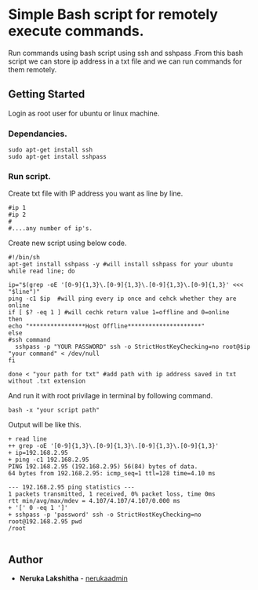 # Simple Bash script for remotely execute commands.

Run commands using bash script using ssh and sshpass .From this bash script we can store ip address in a txt file and we can run commands for them remotely.



## Getting Started
Login as root user for ubuntu or linux machine.

### Dependancies.


```
sudo apt-get install ssh 
sudo apt-get install sshpass
```

### Run script.

Create txt file with IP address you want as line by line.
```
#ip 1
#ip 2
#
#....any number of ip's.

```
Create new script using below code.


```
#!/bin/sh
apt-get install sshpass -y #will install sshpass for your ubuntu
while read line; do

ip="$(grep -oE '[0-9]{1,3}\.[0-9]{1,3}\.[0-9]{1,3}\.[0-9]{1,3}' <<< "$line")"
ping -c1 $ip  #will ping every ip once and cehck whether they are  online
if [ $? -eq 1 ] #will cechk return value 1=offline and 0=online
then
echo "****************Host Offline*********************"
else
#ssh command
  sshpass -p "YOUR PASSWORD" ssh -o StrictHostKeyChecking=no root@$ip "your command" < /dev/null
fi

done < "your path for txt" #add path with ip address saved in txt without .txt extension
```


And run it with root privilage in terminal by following command.

```
bash -x "your script path"
```

Output will be like this.

```
+ read line
++ grep -oE '[0-9]{1,3}\.[0-9]{1,3}\.[0-9]{1,3}\.[0-9]{1,3}'
+ ip=192.168.2.95
+ ping -c1 192.168.2.95
PING 192.168.2.95 (192.168.2.95) 56(84) bytes of data.
64 bytes from 192.168.2.95: icmp_seq=1 ttl=128 time=4.10 ms

--- 192.168.2.95 ping statistics ---
1 packets transmitted, 1 received, 0% packet loss, time 0ms
rtt min/avg/max/mdev = 4.107/4.107/4.107/0.000 ms
+ '[' 0 -eq 1 ']'
+ sshpass -p 'password' ssh -o StrictHostKeyChecking=no root@192.168.2.95 pwd 
/root


```





## Author

* **Neruka Lakshitha**  - [nerukaadmin](https://github.com/nerukaadmin)
